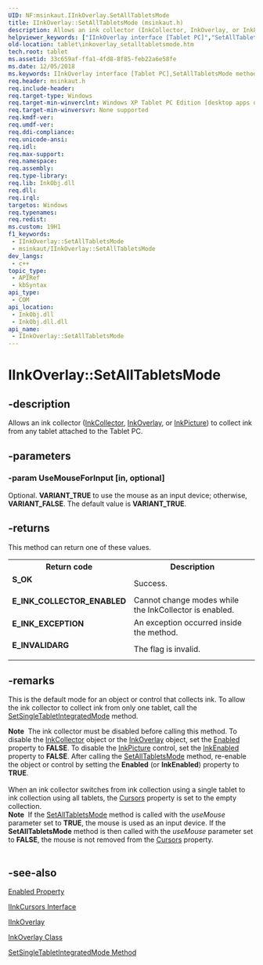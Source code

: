 ```yaml
---
UID: NF:msinkaut.IInkOverlay.SetAllTabletsMode
title: IInkOverlay::SetAllTabletsMode (msinkaut.h)
description: Allows an ink collector (InkCollector, InkOverlay, or InkPicture) to collect ink from any tablet attached to the Tablet PC.
helpviewer_keywords: ["IInkOverlay interface [Tablet PC]","SetAllTabletsMode method","IInkOverlay.SetAllTabletsMode","IInkOverlay::SetAllTabletsMode","SetAllTabletsMode","SetAllTabletsMode method [Tablet PC]","SetAllTabletsMode method [Tablet PC]","IInkOverlay interface","cb41bc4c-c8fe-4cd6-8049-8cb44a2716a8","msinkaut/IInkOverlay::SetAllTabletsMode","tablet.inkoverlay_setalltabletsmode"]
old-location: tablet\inkoverlay_setalltabletsmode.htm
tech.root: tablet
ms.assetid: 33c659af-ffa1-4fd8-8f85-feb22a6e58fe
ms.date: 12/05/2018
ms.keywords: IInkOverlay interface [Tablet PC],SetAllTabletsMode method, IInkOverlay.SetAllTabletsMode, IInkOverlay::SetAllTabletsMode, SetAllTabletsMode, SetAllTabletsMode method [Tablet PC], SetAllTabletsMode method [Tablet PC],IInkOverlay interface, cb41bc4c-c8fe-4cd6-8049-8cb44a2716a8, msinkaut/IInkOverlay::SetAllTabletsMode, tablet.inkoverlay_setalltabletsmode
req.header: msinkaut.h
req.include-header: 
req.target-type: Windows
req.target-min-winverclnt: Windows XP Tablet PC Edition [desktop apps only]
req.target-min-winversvr: None supported
req.kmdf-ver: 
req.umdf-ver: 
req.ddi-compliance: 
req.unicode-ansi: 
req.idl: 
req.max-support: 
req.namespace: 
req.assembly: 
req.type-library: 
req.lib: InkObj.dll
req.dll: 
req.irql: 
targetos: Windows
req.typenames: 
req.redist: 
ms.custom: 19H1
f1_keywords:
 - IInkOverlay::SetAllTabletsMode
 - msinkaut/IInkOverlay::SetAllTabletsMode
dev_langs:
 - c++
topic_type:
 - APIRef
 - kbSyntax
api_type:
 - COM
api_location:
 - InkObj.dll
 - InkObj.dll.dll
api_name:
 - IInkOverlay::SetAllTabletsMode
---
```


# IInkOverlay::SetAllTabletsMode


## -description

Allows an ink collector  (<a href="/windows/desktop/tablet/inkcollector-class">InkCollector</a>, <a href="/windows/desktop/tablet/inkoverlay-class">InkOverlay</a>, or <a href="/windows/desktop/tablet/inkpicture-control-reference">InkPicture</a>) to collect ink from any tablet attached to the Tablet PC.

## -parameters

### -param UseMouseForInput [in, optional]

Optional. <b>VARIANT_TRUE</b> to use the mouse as an input device; otherwise, <b>VARIANT_FALSE</b>. The default value is <b>VARIANT_TRUE</b>.

## -returns

This method can return one of these values.

<table>
<tr>
<th>Return code</th>
<th>Description</th>
</tr>
<tr>
<td width="40%">
<dl>
<dt><b>S_OK</b></dt>
</dl>
</td>
<td width="60%">
Success.

</td>
</tr>
<tr>
<td width="40%">
<dl>
<dt><b>E_INK_COLLECTOR_ENABLED</b></dt>
</dl>
</td>
<td width="60%">
Cannot change modes while the InkCollector is enabled.

</td>
</tr>
<tr>
<td width="40%">
<dl>
<dt><b>E_INK_EXCEPTION</b></dt>
</dl>
</td>
<td width="60%">
An exception occurred inside the method.

</td>
</tr>
<tr>
<td width="40%">
<dl>
<dt><b>E_INVALIDARG</b></dt>
</dl>
</td>
<td width="60%">
The flag is invalid.

</td>
</tr>
</table>

## -remarks

This is the default mode for an object or control that collects ink. To allow the ink collector to collect ink from only one tablet, call the <a href="/windows/desktop/api/msinkaut/nf-msinkaut-iinkcollector-setsingletabletintegratedmode">SetSingleTabletIntegratedMode</a> method.

<div class="alert"><b>Note</b>  The ink collector must be disabled before calling this method. To disable the <a href="/windows/desktop/tablet/inkcollector-class">InkCollector</a> object or the <a href="/windows/desktop/tablet/inkoverlay-class">InkOverlay</a> object, set the <a href="/windows/desktop/api/msinkaut/nf-msinkaut-iinkcollector-get_enabled">Enabled</a> property to <b>FALSE</b>. To disable the <a href="/windows/desktop/tablet/inkpicture-control-reference">InkPicture</a> control, set the <a href="/windows/desktop/api/msinkaut/nf-msinkaut-iinkpicture-get_inkenabled">InkEnabled</a> property to <b>FALSE</b>. After calling the <a href="/windows/desktop/api/msinkaut/nf-msinkaut-iinkcollector-setalltabletsmode">SetAllTabletsMode</a> method, re-enable the object or control by setting the <b>Enabled</b> (or <b>InkEnabled</b>) property to <b>TRUE</b>.</div>
<div> </div>
When an ink collector switches from ink collection using a single tablet to ink collection using all tablets, the <a href="/windows/desktop/api/msinkaut/nf-msinkaut-iinkcollector-get_cursors">Cursors</a> property is set to the empty collection.

<div class="alert"><b>Note</b>  If the <a href="/windows/desktop/api/msinkaut/nf-msinkaut-iinkcollector-setalltabletsmode">SetAllTabletsMode</a> method is called with the <i>useMouse</i> parameter set to <b>TRUE</b>, the mouse is used as an input device. If the <b>SetAllTabletsMode</b> method is then called with the <i>useMouse</i> parameter set to <b>FALSE</b>, the mouse is not removed from the <a href="/windows/desktop/api/msinkaut/nf-msinkaut-iinkcollector-get_cursors">Cursors</a> property.</div>
<div> </div>

## -see-also

<a href="/windows/desktop/api/msinkaut/nf-msinkaut-iinkcollector-get_enabled">Enabled Property</a>



<a href="/windows/desktop/api/msinkaut/nn-msinkaut-iinkcursors">IInkCursors Interface</a>



<a href="https://msdn.microsoft.com/en-us/library/Mt846799(v=VS.85).aspx">IInkOverlay</a>



<a href="/windows/desktop/tablet/inkoverlay-class">InkOverlay Class</a>



<a href="/windows/desktop/api/msinkaut/nf-msinkaut-iinkcollector-setsingletabletintegratedmode">SetSingleTabletIntegratedMode Method</a>

